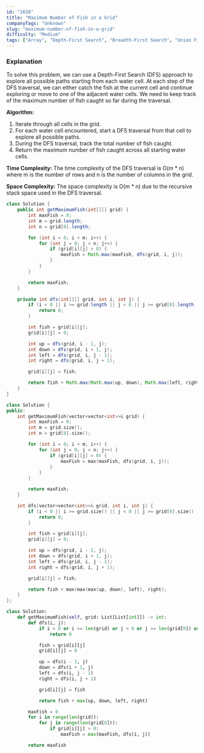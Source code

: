 ```yaml
---
id: "2658"
title: "Maximum Number of Fish in a Grid"
companyTags: "Unknown"
slug: "maximum-number-of-fish-in-a-grid"
difficulty: "Medium"
tags: ["Array", "Depth-First Search", "Breadth-First Search", "Union Find", "Matrix"]
---
```


### Explanation
To solve this problem, we can use a Depth-First Search (DFS) approach to explore all possible paths starting from each water cell. At each step of the DFS traversal, we can either catch the fish at the current cell and continue exploring or move to one of the adjacent water cells. We need to keep track of the maximum number of fish caught so far during the traversal.

**Algorithm:**
1. Iterate through all cells in the grid.
2. For each water cell encountered, start a DFS traversal from that cell to explore all possible paths.
3. During the DFS traversal, track the total number of fish caught.
4. Return the maximum number of fish caught across all starting water cells.

**Time Complexity:** The time complexity of the DFS traversal is O(m * n) where m is the number of rows and n is the number of columns in the grid.

**Space Complexity:** The space complexity is O(m * n) due to the recursive stack space used in the DFS traversal.
```java
class Solution {
    public int getMaximumFish(int[][] grid) {
        int maxFish = 0;
        int m = grid.length;
        int n = grid[0].length;

        for (int i = 0; i < m; i++) {
            for (int j = 0; j < n; j++) {
                if (grid[i][j] > 0) {
                    maxFish = Math.max(maxFish, dfs(grid, i, j));
                }
            }
        }

        return maxFish;
    }

    private int dfs(int[][] grid, int i, int j) {
        if (i < 0 || i >= grid.length || j < 0 || j >= grid[0].length || grid[i][j] == 0) {
            return 0;
        }

        int fish = grid[i][j];
        grid[i][j] = 0;

        int up = dfs(grid, i - 1, j);
        int down = dfs(grid, i + 1, j);
        int left = dfs(grid, i, j - 1);
        int right = dfs(grid, i, j + 1);

        grid[i][j] = fish;

        return fish + Math.max(Math.max(up, down), Math.max(left, right));
    }
}
```

```cpp
class Solution {
public:
    int getMaximumFish(vector<vector<int>>& grid) {
        int maxFish = 0;
        int m = grid.size();
        int n = grid[0].size();

        for (int i = 0; i < m; i++) {
            for (int j = 0; j < n; j++) {
                if (grid[i][j] > 0) {
                    maxFish = max(maxFish, dfs(grid, i, j));
                }
            }
        }

        return maxFish;
    }

    int dfs(vector<vector<int>>& grid, int i, int j) {
        if (i < 0 || i >= grid.size() || j < 0 || j >= grid[0].size() || grid[i][j] == 0) {
            return 0;
        }

        int fish = grid[i][j];
        grid[i][j] = 0;

        int up = dfs(grid, i - 1, j);
        int down = dfs(grid, i + 1, j);
        int left = dfs(grid, i, j - 1);
        int right = dfs(grid, i, j + 1);

        grid[i][j] = fish;

        return fish + max(max(max(up, down), left), right);
    }
};
```

```python
class Solution:
    def getMaximumFish(self, grid: List[List[int]]) -> int:
        def dfs(i, j):
            if i < 0 or i >= len(grid) or j < 0 or j >= len(grid[0]) or grid[i][j] == 0:
                return 0

            fish = grid[i][j]
            grid[i][j] = 0

            up = dfs(i - 1, j)
            down = dfs(i + 1, j)
            left = dfs(i, j - 1)
            right = dfs(i, j + 1)

            grid[i][j] = fish

            return fish + max(up, down, left, right)

        maxFish = 0
        for i in range(len(grid)):
            for j in range(len(grid[0])):
                if grid[i][j] > 0:
                    maxFish = max(maxFish, dfs(i, j))

        return maxFish
```